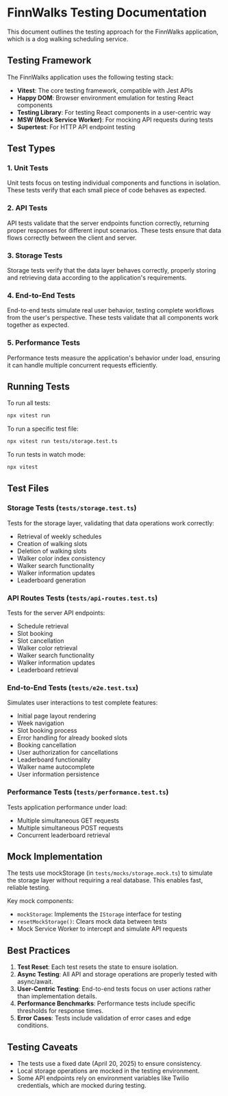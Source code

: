 # FinnWalks Testing Documentation

This document outlines the testing approach for the FinnWalks application, which is a dog walking scheduling service.

## Testing Framework

The FinnWalks application uses the following testing stack:

- **Vitest**: The core testing framework, compatible with Jest APIs
- **Happy DOM**: Browser environment emulation for testing React components
- **Testing Library**: For testing React components in a user-centric way
- **MSW (Mock Service Worker)**: For mocking API requests during tests
- **Supertest**: For HTTP API endpoint testing

## Test Types

### 1. Unit Tests

Unit tests focus on testing individual components and functions in isolation. These tests verify that each small piece of code behaves as expected.

### 2. API Tests

API tests validate that the server endpoints function correctly, returning proper responses for different input scenarios. These tests ensure that data flows correctly between the client and server.

### 3. Storage Tests

Storage tests verify that the data layer behaves correctly, properly storing and retrieving data according to the application's requirements.

### 4. End-to-End Tests

End-to-end tests simulate real user behavior, testing complete workflows from the user's perspective. These tests validate that all components work together as expected.

### 5. Performance Tests

Performance tests measure the application's behavior under load, ensuring it can handle multiple concurrent requests efficiently.

## Running Tests

To run all tests:

```bash
npx vitest run
```

To run a specific test file:

```bash
npx vitest run tests/storage.test.ts
```

To run tests in watch mode:

```bash
npx vitest
```

## Test Files

### Storage Tests (`tests/storage.test.ts`)

Tests for the storage layer, validating that data operations work correctly:
- Retrieval of weekly schedules
- Creation of walking slots
- Deletion of walking slots
- Walker color index consistency
- Walker search functionality
- Walker information updates
- Leaderboard generation

### API Routes Tests (`tests/api-routes.test.ts`)

Tests for the server API endpoints:
- Schedule retrieval
- Slot booking
- Slot cancellation
- Walker color retrieval
- Walker search functionality
- Walker information updates
- Leaderboard retrieval

### End-to-End Tests (`tests/e2e.test.tsx`)

Simulates user interactions to test complete features:
- Initial page layout rendering
- Week navigation
- Slot booking process
- Error handling for already booked slots
- Booking cancellation
- User authorization for cancellations
- Leaderboard functionality
- Walker name autocomplete
- User information persistence

### Performance Tests (`tests/performance.test.ts`)

Tests application performance under load:
- Multiple simultaneous GET requests
- Multiple simultaneous POST requests
- Concurrent leaderboard retrieval

## Mock Implementation

The tests use mockStorage (in `tests/mocks/storage.mock.ts`) to simulate the storage layer without requiring a real database. This enables fast, reliable testing.

Key mock components:
- `mockStorage`: Implements the `IStorage` interface for testing
- `resetMockStorage()`: Clears mock data between tests
- Mock Service Worker to intercept and simulate API requests

## Best Practices

1. **Test Reset**: Each test resets the state to ensure isolation.
2. **Async Testing**: All API and storage operations are properly tested with async/await.
3. **User-Centric Testing**: End-to-end tests focus on user actions rather than implementation details.
4. **Performance Benchmarks**: Performance tests include specific thresholds for response times.
5. **Error Cases**: Tests include validation of error cases and edge conditions.

## Testing Caveats

- The tests use a fixed date (April 20, 2025) to ensure consistency.
- Local storage operations are mocked in the testing environment.
- Some API endpoints rely on environment variables like Twilio credentials, which are mocked during testing.